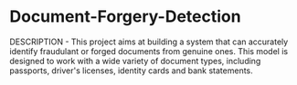 # Document-Forgery-Detection

DESCRIPTION - This project aims at building a system that can accurately identify fraudulant or forged documents from genuine ones. This model is designed to work with a wide variety of document types, including passports, driver's licenses, identity cards and bank statements.
